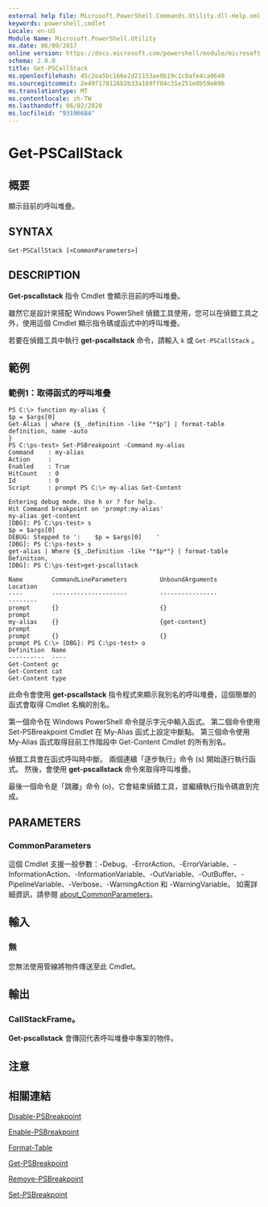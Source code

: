 ```yaml
---
external help file: Microsoft.PowerShell.Commands.Utility.dll-Help.xml
keywords: powershell,cmdlet
Locale: en-US
Module Name: Microsoft.PowerShell.Utility
ms.date: 06/09/2017
online version: https://docs.microsoft.com/powershell/module/microsoft.powershell.utility/get-pscallstack?view=powershell-5.1&WT.mc_id=ps-gethelp
schema: 2.0.0
title: Get-PSCallStack
ms.openlocfilehash: 45c2ea5bc166e2d21153ae8b19c1c0afe4ca0640
ms.sourcegitcommit: 2e497178126b2b33a169ff04c31e251e0b59e89b
ms.translationtype: MT
ms.contentlocale: zh-TW
ms.lasthandoff: 06/02/2020
ms.locfileid: "93196684"
---
```

# Get-PSCallStack

## 概要
顯示目前的呼叫堆疊。

## SYNTAX

```
Get-PSCallStack [<CommonParameters>]
```

## DESCRIPTION
**Get-pscallstack** 指令 Cmdlet 會顯示目前的呼叫堆疊。

雖然它是設計來搭配 Windows PowerShell 偵錯工具使用，您可以在偵錯工具之外，使用這個 Cmdlet 顯示指令碼或函式中的呼叫堆疊。

若要在偵錯工具中執行 **get-pscallstack** 命令，請輸入 `k` 或 `Get-PSCallStack` 。

## 範例

### 範例1：取得函式的呼叫堆疊

```
PS C:\> function my-alias {
$p = $args[0]
Get-Alias | where {$_.definition -like "*$p"} | format-table definition, name -auto
}
PS C:\ps-test> Set-PSBreakpoint -Command my-alias
Command    : my-alias
Action     :
Enabled    : True
HitCount   : 0
Id         : 0
Script     : prompt PS C:\> my-alias Get-Content

Entering debug mode. Use h or ? for help.
Hit Command breakpoint on 'prompt:my-alias'
my-alias get-content
[DBG]: PS C:\ps-test> s
$p = $args[0]
DEBUG: Stepped to ':    $p = $args[0]    '
[DBG]: PS C:\ps-test> s
get-alias | Where {$_.Definition -like "*$p*"} | format-table Definition,
[DBG]: PS C:\ps-test>get-pscallstack

Name        CommandLineParameters         UnboundArguments              Location
----        ---------------------         ----------------              --------
prompt      {}                            {}                            prompt
my-alias    {}                            {get-content}                 prompt
prompt      {}                            {}                            prompt PS C:\> [DBG]: PS C:\ps-test> o
Definition  Name
----------  ----
Get-Content gc
Get-Content cat
Get-Content type
```

此命令會使用 **get-pscallstack** 指令程式來顯示我別名的呼叫堆疊，這個簡單的函式會取得 Cmdlet 名稱的別名。

第一個命令在 Windows PowerShell 命令提示字元中輸入函式。
第二個命令使用 Set-PSBreakpoint Cmdlet 在 My-Alias 函式上設定中斷點。
第三個命令使用 My-Alias 函式取得目前工作階段中 Get-Content Cmdlet 的所有別名。

偵錯工具會在函式呼叫時中斷。
兩個連續「逐步執行」命令 (s) 開始逐行執行函式。
然後，會使用 **get-pscallstack** 命令來取得呼叫堆疊。

最後一個命令是「跳離」命令 (o)，它會結束偵錯工具，並繼續執行指令碼直到完成。

## PARAMETERS

### CommonParameters
這個 Cmdlet 支援一般參數：-Debug、-ErrorAction、-ErrorVariable、-InformationAction、-InformationVariable、-OutVariable、-OutBuffer、-PipelineVariable、-Verbose、-WarningAction 和 -WarningVariable。 如需詳細資訊，請參閱 [about_CommonParameters](https://go.microsoft.com/fwlink/?LinkID=113216)。

## 輸入

### 無
您無法使用管線將物件傳送至此 Cmdlet。

## 輸出

### CallStackFrame。
**Get-pscallstack** 會傳回代表呼叫堆疊中專案的物件。

## 注意

## 相關連結

[Disable-PSBreakpoint](Disable-PSBreakpoint.md)

[Enable-PSBreakpoint](Enable-PSBreakpoint.md)

[Format-Table](Format-Table.md)

[Get-PSBreakpoint](Get-PSBreakpoint.md)

[Remove-PSBreakpoint](Remove-PSBreakpoint.md)

[Set-PSBreakpoint](Set-PSBreakpoint.md)
